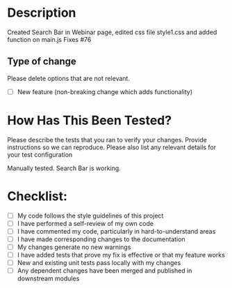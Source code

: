 # Description

Created Search Bar in Webinar page, edited css file style1.css and added function on main.js
Fixes #76

## Type of change

Please delete options that are not relevant.


- [ ] New feature (non-breaking change which adds functionality)


# How Has This Been Tested?

Please describe the tests that you ran to verify your changes. Provide instructions so we can reproduce. Please also list any relevant details for your test configuration

Manually tested. Search Bar is working.

# Checklist:

- [ ] My code follows the style guidelines of this project
- [ ] I have performed a self-review of my own code
- [ ] I have commented my code, particularly in hard-to-understand areas
- [ ] I have made corresponding changes to the documentation
- [ ] My changes generate no new warnings
- [ ] I have added tests that prove my fix is effective or that my feature works
- [ ] New and existing unit tests pass locally with my changes
- [ ] Any dependent changes have been merged and published in downstream modules
